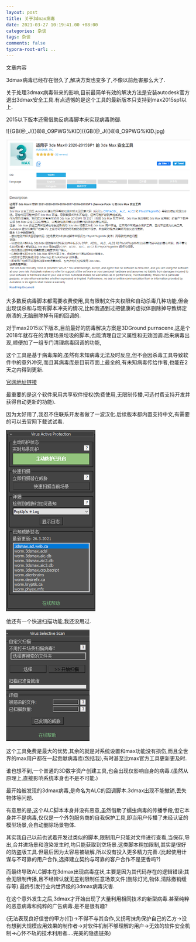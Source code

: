 ```yaml
---
layout: post
title: 关于3dmax病毒
date: 2021-03-27 10:19:41.00 +08:00
categories: 杂谈
tags: 杂谈
comments: false
typora-root-url: ..
---
```


文章内容

3dmax病毒已经存在很久了,解决方案也变多了,不像以前危害那么大了.

关于处理3dmax病毒带来的影响,目前最简单有效的解决方法是安装autodesk官方退出3dmax安全工具.有点遗憾的是这个工具的最新版本只支持到max2015sp1以上.

2015以下版本还需借助反病毒脚本来实现病毒防御.

![{GB(@_J((}8)8_O9PWG%KID]({GB(@_J((}8)8_O9PWG%KID.jpg)

![image-20210327105315849](/assets-images/2021-03-27-杂谈-3dmax病毒-imgs/image-20210327105315849.png)

大多数反病毒脚本都需要收费使用,具有限制文件夹权限和自动杀毒几种功能,但会出现误杀和与现有脚本冲突的情况,比如我遇到过把健康的虚拟体删除掉导致绑定崩溃的,无脑删除掉有用的回调的.

对于max2015以下版本,目前最好的防毒解决方案是3DGround purnscene,这是个2018年就存在的清理场景垃圾的脚本,也能清理自定义属性和无效回调.后来病毒出现,顺便加了一组专门清理病毒回调的功能,

这个工具是基于病毒库的,虽然有未知病毒无法及时反应,但不会因杀毒工具导致软件中的意外冲突,而且其病毒库是目前市面上最全的,有未知病毒传给作者,也能在2天之内得到更新.

[官网地址链接](https://3dground.net/en/prod/prune-scene-2180817)

最重要的是这个软件采用共享软件授权(免费使用,无限制传播,可选付费支持开发并获得自动更新的功能).

因为太好用了,我忍不住联系开发者做了一波汉化.后续版本都内置支持中文,有需要的可以去官网下载试试看.

![image-20210327105124156](/assets-images/2021-03-27-杂谈-3dmax病毒-imgs/image-20210327105124156.png)



他还有一个快速扫描功能,我还没用过.

![image-20210327105204502](/assets-images/2021-03-27-杂谈-3dmax病毒-imgs/image-20210327105204502.png)

这个工具免费是最大的优势,其余的就是对系统设置和max功能没有损伤,而且全世界的max用户都在一起贡献病毒库(包括我),有时甚至比max官方工具更新更及时.



谁也想不到,一个普通的3D数字资产创建工具,也会出现仅影响自身的病毒.(虽然从原理上,直接影响系统本身也不是不可能.)

最开始被发现的3dmax病毒,是命名为ALC的回调脚本.3dmax出现不能撤销,丢失物体等问题.

有意思的是,这个ALC脚本本身并没有恶意,虽然借助了蠕虫病毒的传播手段,但它本身并不是病毒,仅仅是一个外包服务商的自我保护工具,即当用户传播了未经认证的模型场景,会自动删除场景物体.

其实我自己以前也试着开发过类似的脚本,限制用户只能对文件进行查看,当保存,导出,合并进场景和渲染发生时,均只能获取到空场景.这类脚本稍加限制,其实是很好的防盗版工具.但最后因为太容易被破解,所以没有投入更多精力完善.(比起使用计谋与不可靠的用户合作,选择建立契约与可靠的客户合作不是更香吗?)

而最终导致ALC脚本在3dmax出现病毒症状,主要是因为其代码存在的逻辑错误:其会无限制传播,且不经辨认就无差别限制任意场景文件(删除灯光,物体,清除撤销缓存等).最终引发行业内世界级的3dmax病毒灾害.

在这个意外发生之后,3dmax才开始出现了大量利用相同技术的新型病毒.甚至纯粹的恶意病毒和纯粹的广告病毒.是不是很有趣?

(无法表现良好信誉的甲方(们)->不得不与其合作,又拐弯抹角保护自己的乙方->没有想到大规模应用效果的制作者->对软件机制不够理解的用户->无效的软件安全机制->心怀不轨的技术利用者....完美的隐患链条)